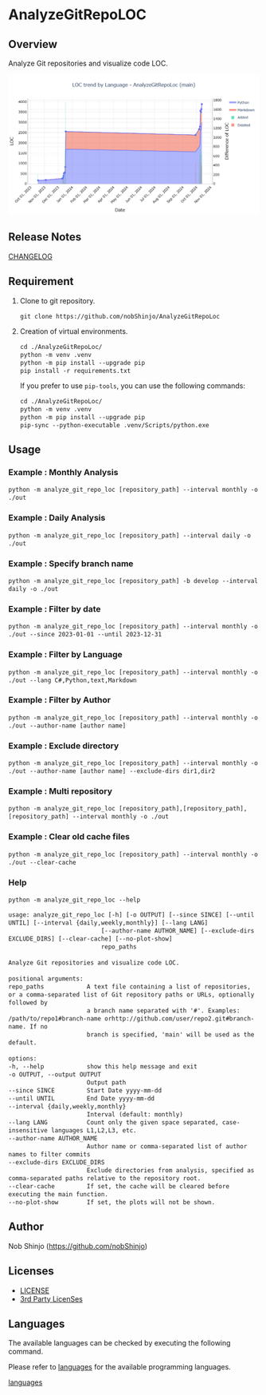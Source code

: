 # AnalyzeGitRepoLOC

## Overview

Analyze Git repositories and visualize code LOC.

![Analysis Example](./docs/images/example.png)

## Release Notes

[CHANGELOG](./CHANGELOG.md)

## Requirement

1. Clone to git repository.

    ```shell
    git clone https://github.com/nobShinjo/AnalyzeGitRepoLoc
    ```

1. Creation of virtual environments.

    ```shell
    cd ./AnalyzeGitRepoLoc/
    python -m venv .venv
    python -m pip install --upgrade pip
    pip install -r requirements.txt
    ```

    If you prefer to use `pip-tools`, you can use the following commands:

    ```shell
    cd ./AnalyzeGitRepoLoc/
    python -m venv .venv
    python -m pip install --upgrade pip
    pip-sync --python-executable .venv/Scripts/python.exe
    ```

## Usage

### Example : Monthly Analysis

  ```shell
  python -m analyze_git_repo_loc [repository_path] --interval monthly -o ./out 
  ```

### Example : Daily Analysis

  ```shell
  python -m analyze_git_repo_loc [repository_path] --interval daily -o ./out 
  ```

### Example : Specify branch name

  ```shell
  python -m analyze_git_repo_loc [repository_path] -b develop --interval daily -o ./out 
  ```

### Example : Filter by date

  ```shell
  python -m analyze_git_repo_loc [repository_path] --interval monthly -o ./out --since 2023-01-01 --until 2023-12-31
  ```

### Example : Filter by Language

  ```shell
  python -m analyze_git_repo_loc [repository_path] --interval monthly -o ./out --lang C#,Python,text,Markdown
  ```

### Example : Filter by Author

  ```shell
  python -m analyze_git_repo_loc [repository_path] --interval monthly -o ./out --author-name [author name] 
  ```

### Example : Exclude directory

  ```shell
  python -m analyze_git_repo_loc [repository_path] --interval monthly -o ./out --author-name [author name] --exclude-dirs dir1,dir2
  ```

### Example : Multi repository

  ```shell
  python -m analyze_git_repo_loc [repository_path],[repository_path],[repository_path] --interval monthly -o ./out 
  ```

### Example : Clear old cache files

  ```shell
  python -m analyze_git_repo_loc [repository_path] --interval monthly -o ./out --clear-cache
  ```

### Help

  ```shell
  python -m analyze_git_repo_loc --help
  ```

  ```text
  usage: analyze_git_repo_loc [-h] [-o OUTPUT] [--since SINCE] [--until UNTIL] [--interval {daily,weekly,monthly}] [--lang LANG]
                            [--author-name AUTHOR_NAME] [--exclude-dirs EXCLUDE_DIRS] [--clear-cache] [--no-plot-show]
                            repo_paths

Analyze Git repositories and visualize code LOC.

positional arguments:
  repo_paths            A text file containing a list of repositories, or a comma-separated list of Git repository paths or URLs, optionally followed by   
                        a branch name separated with '#'. Examples: /path/to/repo1#branch-name orhttp://github.com/user/repo2.git#branch-name. If no       
                        branch is specified, 'main' will be used as the default.

options:
  -h, --help            show this help message and exit
  -o OUTPUT, --output OUTPUT
                        Output path
  --since SINCE         Start Date yyyy-mm-dd
  --until UNTIL         End Date yyyy-mm-dd
  --interval {daily,weekly,monthly}
                        Interval (default: monthly)
  --lang LANG           Count only the given space separated, case-insensitive languages L1,L2,L3, etc.
  --author-name AUTHOR_NAME
                        Author name or comma-separated list of author names to filter commits
  --exclude-dirs EXCLUDE_DIRS
                        Exclude directories from analysis, specified as comma-separated paths relative to the repository root.
  --clear-cache         If set, the cache will be cleared before executing the main function.
  --no-plot-show        If set, the plots will not be shown.
  ```

## Author

Nob Shinjo (<https://github.com/nobShinjo>)

## Licenses

- [LICENSE](./LICENSE)
- [3rd Party LicenSes](./3rdPartyLicenses.md)

## Languages

The available languages can be checked by executing the following command.

Please refer to [languages](./LANGUAGES.md) for the available programming languages.

[languages](./LANGUAGES.md)
